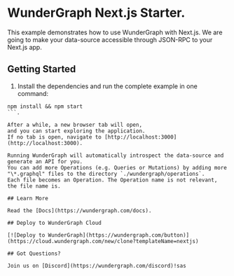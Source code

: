 # WunderGraph Next.js Starter.         
 
This example demonstrates how to use WunderGraph with Next.js. We are going to make your data-source accessible through JSON-RPC to your Next.js app.

## Getting Started

1. Install the dependencies and run the complete example in one command:   

```shell
npm install && npm start
```.  
    
After a while, a new browser tab will open,   
and you can start exploring the application.
If no tab is open, navigate to [http://localhost:3000](http://localhost:3000).
     
Running WunderGraph will automatically introspect the data-source and generate an API for you.
You can add more Operations (e.g. Queries or Mutations) by adding more "\*.graphql" files to the directory `./wundergraph/operations`.    
Each file becomes an Operation. The Operation name is not relevant, the file name is.

## Learn More

Read the [Docs](https://wundergraph.com/docs).

## Deploy to WunderGraph Cloud

[![Deploy to WunderGraph](https://wundergraph.com/button)](https://cloud.wundergraph.com/new/clone?templateName=nextjs)

## Got Questions?

Join us on [Discord](https://wundergraph.com/discord)!sas
